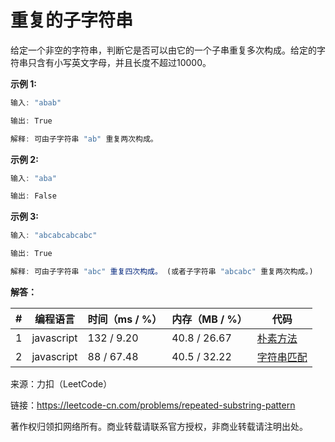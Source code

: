 # 重复的子字符串

给定一个非空的字符串，判断它是否可以由它的一个子串重复多次构成。给定的字符串只含有小写英文字母，并且长度不超过10000。

**示例 1:**

``` javascript
输入: "abab"

输出: True

解释: 可由子字符串 "ab" 重复两次构成。
```

**示例 2:**

``` javascript
输入: "aba"

输出: False
```

**示例 3:**

``` javascript
输入: "abcabcabcabc"

输出: True

解释: 可由子字符串 "abc" 重复四次构成。 (或者子字符串 "abcabc" 重复两次构成。)
```

**解答：**

**#**|**编程语言**|**时间（ms / %）**|**内存（MB / %）**|**代码**
--|--|--|--|--
1|javascript|132 / 9.20|40.8 / 26.67|[朴素方法](./javascript/ac_v1.js)
2|javascript|88 / 67.48|40.5 / 32.22|[字符串匹配](./javascript/ac_v2.js)

来源：力扣（LeetCode）

链接：https://leetcode-cn.com/problems/repeated-substring-pattern

著作权归领扣网络所有。商业转载请联系官方授权，非商业转载请注明出处。
